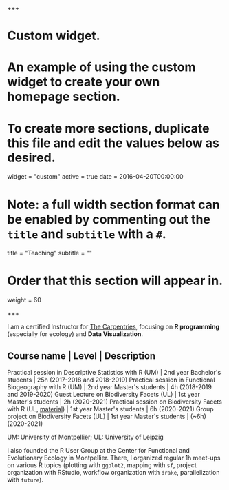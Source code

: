 +++
# Custom widget.
# An example of using the custom widget to create your own homepage section.
# To create more sections, duplicate this file and edit the values below as desired.
widget = "custom"
active = true
date = 2016-04-20T00:00:00

# Note: a full width section format can be enabled by commenting out the `title` and `subtitle` with a `#`.
title = "Teaching"
subtitle = ""

# Order that this section will appear in.
weight = 60

+++

I am a certified Instructor for [The Carpentries](https://carpentries.org/), focusing on **R programming** (especially for ecology) and **Data Visualization**.

Course name                                                                                                             | Level                        | Description
--------------------------------------------------------------------------------------------------------------------------------------------------------------------------------------
Practical session in Descriptive Statistics with R (UM)                                                                 | 2nd year Bachelor's students | 25h (2017-2018 and 2018-2019)
Practical session in Functional Biogeography with R (UM)                                                                | 2nd year Master's students   | 4h (2018-2019 and 2019-2020)
Guest Lecture on Biodiversity Facets (UL)                                                                               | 1st year Master's students   | 2h (2020-2021)
Practical session on Biodiversity Facets with R (UL, [material](https://rekyt.github.io/biodiversity_facets_tutorial/)) | 1st year Master's students   | 6h (2020-2021)
Group project on Biodiversity Facets (UL)                                                                               | 1st year Master's students   | (~6h) (2020-2021)

UM: University of Montpellier; UL: University of Leipzig

I also founded the R User Group at the Center for Functional and Evolutionary Ecology in Montpellier. There, I organized regular 1h meet-ups on various R topics (plotting with `ggplot2`, mapping with `sf`, project organization with RStudio, workflow organization with `drake`, parallelization with `future`).
